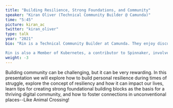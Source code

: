 ```yaml
---
title: "Building Resilience, Strong Foundations, and Community"
speaker: "Kiran Oliver (Technical Community Builder @ Camunda)"
time: "5:45"
picture: kiran_ac
twitter: "kiran_oliver"
type: talk
year: "2021"
bio: "Rin is a Technical Community Builder at Camunda. They enjoy discussing all things open source, with a particular focus on diversity in tech, improving hiring pipelines in OSS for those that are neurodivergent, and removing accessibility barriers to learning programming.

Rin is also a Member of Kubernetes, a contributor to Spinnaker, involved in the Kubernetes Contributor Experience SIG, and is a Storyteller on the Kubernetes Upstream Marketing Team. When not immersed in all things OSS and cloud-native, they can be found hanging out with their wife and pets, making candles, cooking, or gaming."
weight: -3
---
```


Building community can be challenging, but it can be very rewarding. In this presentation we will explore how to build personal resilience during times of struggle, explore the concept of resiliency and how it can impact our lives, learn tips for creating strong foundational building blocks as the basis for a thriving digital community, and how to foster connections in unconventional places--Like Animal Crossing!